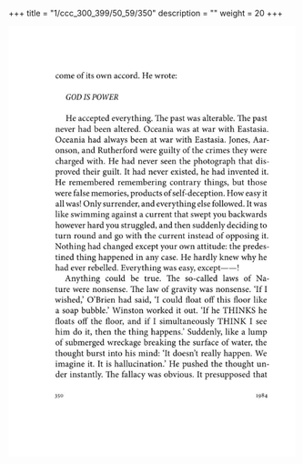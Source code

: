 +++
title = "1/ccc_300_399/50_59/350"
description = ""
weight = 20
+++

<img class="center-fit-jpg" src="/jpg_/out_jpg_1984__350.jpg" ></img>

